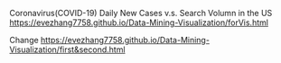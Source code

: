 Coronavirus(COVID-19) Daily New Cases v.s. Search Volumn in the US
https://evezhang7758.github.io/Data-Mining-Visualization/forVis.html

Change
https://evezhang7758.github.io/Data-Mining-Visualization/first&second.html
